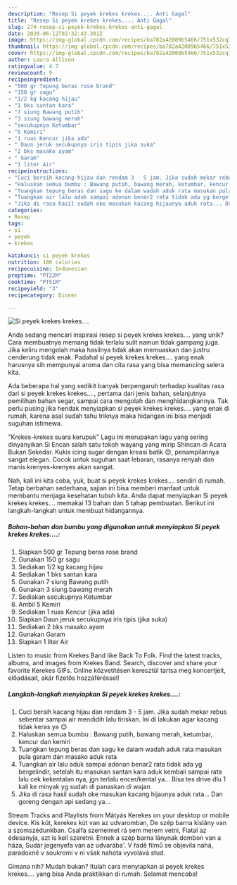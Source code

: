 ```yaml
---
description: "Resep Si peyek krekes krekes.... Anti Gagal"
title: "Resep Si peyek krekes krekes.... Anti Gagal"
slug: 274-resep-si-peyek-krekes-krekes-anti-gagal
date: 2020-06-12T02:32:43.301Z
image: https://img-global.cpcdn.com/recipes/ba782a42009b5466/751x532cq70/si-peyek-krekes-krekes-foto-resep-utama.jpg
thumbnail: https://img-global.cpcdn.com/recipes/ba782a42009b5466/751x532cq70/si-peyek-krekes-krekes-foto-resep-utama.jpg
cover: https://img-global.cpcdn.com/recipes/ba782a42009b5466/751x532cq70/si-peyek-krekes-krekes-foto-resep-utama.jpg
author: Laura Allison
ratingvalue: 4.7
reviewcount: 9
recipeingredient:
- "500 gr Tepung beras rose brand"
- "150 gr sagu"
- "1/2 kg kacang hijau"
- "1 bks santan kara"
- "7 siung Bawang putih"
- "3 siung bawang merah"
- "secukupnya Ketumbar"
- "5 Kemiri"
- "1 ruas Kencur jika ada"
- " Daun jeruk secukupnya iris tipis jika suka"
- "2 bks masako ayam"
- " Garam"
- "1 liter Air"
recipeinstructions:
- "Cuci bersih kacang hijau dan rendam 3 - 5 jam. Jika sudah mekar rebus sebentar sampai air mendidih lalu tiriskan. Ini di lakukan agar kacang tidak keras ya 😊"
- "Haluskan semua bumbu : Bawang putih, bawang merah, ketumbar, kencur dan kemiri"
- "Tuangkan tepung beras dan sagu ke dalam wadah aduk rata masukan pula garam dan masako aduk rata"
- "Tuangkan air lalu aduk sampai adonan benar2 rata tidak ada yg bergelindir, setelah itu masukan santan kara aduk kembali sampai rata lalu cek kekentalan nya, jgn terlalu encer/kental ya... Bisa tes drive dlu 1 kali ke minyak yg sudah di panaskan di wajan"
- "Jika di rasa hasil sudah oke masukan kacang hijaunya aduk rata... Dan goreng dengan api sedang ya..."
categories:
- Resep
tags:
- si
- peyek
- krekes

katakunci: si peyek krekes 
nutrition: 180 calories
recipecuisine: Indonesian
preptime: "PT22M"
cooktime: "PT51M"
recipeyield: "3"
recipecategory: Dinner

---
```



![Si peyek krekes krekes....](https://img-global.cpcdn.com/recipes/ba782a42009b5466/751x532cq70/si-peyek-krekes-krekes-foto-resep-utama.jpg)

Anda sedang mencari inspirasi resep si peyek krekes krekes.... yang unik? Cara membuatnya memang tidak terlalu sulit namun tidak gampang juga. Jika keliru mengolah maka hasilnya tidak akan memuaskan dan justru cenderung tidak enak. Padahal si peyek krekes krekes.... yang enak harusnya sih mempunyai aroma dan cita rasa yang bisa memancing selera kita.

Ada beberapa hal yang sedikit banyak berpengaruh terhadap kualitas rasa dari si peyek krekes krekes...., pertama dari jenis bahan, selanjutnya pemilihan bahan segar, sampai cara mengolah dan menghidangkannya. Tak perlu pusing jika hendak menyiapkan si peyek krekes krekes.... yang enak di rumah, karena asal sudah tahu triknya maka hidangan ini bisa menjadi suguhan istimewa.

&#34;Krekes-krekes suara kerupuk&#34; Lagu ini merupakan lagu yang sering dinyanyikan Si Encan salah satu tokoh wayang yang mirip Shincan di Acara Bukan Sekedar. Kukis icing sugar dengan kreasi batik 😊, penampilannya sangat elegan. Cocok untuk suguhan saat lebaran, rasanya renyah dan manis krenyes-krenyes akan sangat.


Nah, kali ini kita coba, yuk, buat si peyek krekes krekes.... sendiri di rumah. Tetap berbahan sederhana, sajian ini bisa memberi manfaat untuk membantu menjaga kesehatan tubuh kita. Anda dapat menyiapkan Si peyek krekes krekes.... memakai 13 bahan dan 5 tahap pembuatan. Berikut ini langkah-langkah untuk membuat hidangannya.

<!--inarticleads1-->

##### Bahan-bahan dan bumbu yang digunakan untuk menyiapkan Si peyek krekes krekes....:

1. Siapkan 500 gr Tepung beras rose brand
1. Gunakan 150 gr sagu
1. Sediakan 1/2 kg kacang hijau
1. Sediakan 1 bks santan kara
1. Gunakan 7 siung Bawang putih
1. Gunakan 3 siung bawang merah
1. Sediakan secukupnya Ketumbar
1. Ambil 5 Kemiri
1. Sediakan 1 ruas Kencur (jika ada)
1. Siapkan  Daun jeruk secukupnya iris tipis (jika suka)
1. Sediakan 2 bks masako ayam
1. Gunakan  Garam
1. Siapkan 1 liter Air


Listen to music from Krekes Band like Back To Folk. Find the latest tracks, albums, and images from Krekes Band. Search, discover and share your favorite Kerekes GIFs. Online közvetítésen keresztül tartsa meg koncertjeit, előadásait, akár fizetős hozzáféréssel! 

<!--inarticleads2-->

##### Langkah-langkah menyiapkan Si peyek krekes krekes....:

1. Cuci bersih kacang hijau dan rendam 3 - 5 jam. Jika sudah mekar rebus sebentar sampai air mendidih lalu tiriskan. Ini di lakukan agar kacang tidak keras ya 😊
1. Haluskan semua bumbu : Bawang putih, bawang merah, ketumbar, kencur dan kemiri
1. Tuangkan tepung beras dan sagu ke dalam wadah aduk rata masukan pula garam dan masako aduk rata
1. Tuangkan air lalu aduk sampai adonan benar2 rata tidak ada yg bergelindir, setelah itu masukan santan kara aduk kembali sampai rata lalu cek kekentalan nya, jgn terlalu encer/kental ya... Bisa tes drive dlu 1 kali ke minyak yg sudah di panaskan di wajan
1. Jika di rasa hasil sudah oke masukan kacang hijaunya aduk rata... Dan goreng dengan api sedang ya...


Stream Tracks and Playlists from Mátyás Kerekes on your desktop or mobile device. Kis kút, kerekes kút van az udvaromban, De szép barna kislány van a szomszédunkban. Csalfa szemeimet rá sem merem vetni, Fiatal az édesanyja, azt is kell szeretni. Ennek a szép barna lánynak dombon van a háza, Sudár jegenyefa van az udvarába&#39;. V řadě filmů se objevila nahá, paradoxně v soukromí v ní však nahota vyvolává stud. 

Gimana nih? Mudah bukan? Itulah cara menyiapkan si peyek krekes krekes.... yang bisa Anda praktikkan di rumah. Selamat mencoba!
